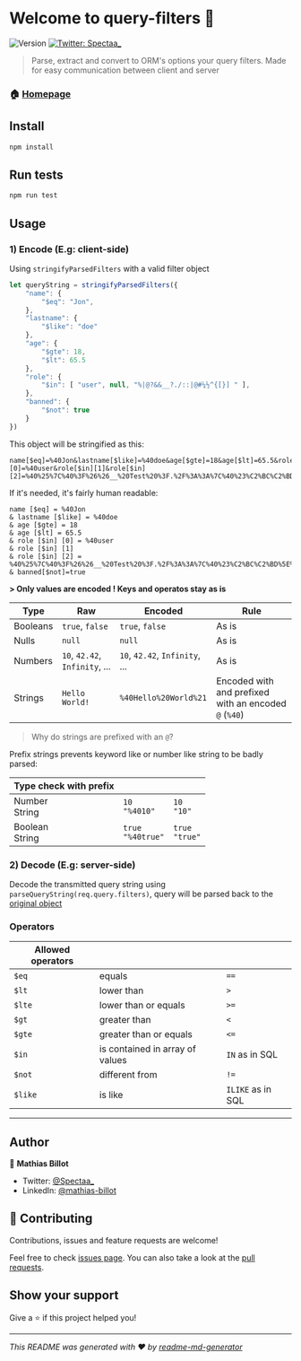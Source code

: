 # Welcome to query-filters 👋
![Version](https://img.shields.io/badge/version-1.0.0-blue.svg?cacheSeconds=2592000)
[![Twitter: Spectaa\_](https://img.shields.io/twitter/follow/Spectaa\_.svg?style=social)](https://twitter.com/Spectaa\_)

> Parse, extract and convert to ORM's options your query filters. Made for easy communication between client and server

### 🏠 [Homepage](https://github.com/webshopr/query-filters)

## Install

```sh
npm install
```

## Run tests

```sh
npm run test
```

## Usage

### 1) Encode (E.g: client-side)

Using `stringifyParsedFilters` with a valid filter object

```js
let queryString = stringifyParsedFilters({
    "name": {
        "$eq": "Jon",
    },
    "lastname": {
        "$like": "doe"
    },
    "age": {
        "$gte": 18,
        "$lt": 65.5
    },
    "role": {
        "$in": [ "user", null, "%|@?&&__?./::|@#¼½^{[}] " ],
    },
    "banned": {
        "$not": true
    }
})
```

This object will be stringified as this:

```
name[$eq]=%40Jon&lastname[$like]=%40doe&age[$gte]=18&age[$lt]=65.5&role[$in][0]=%40user&role[$in][1]&role[$in][2]=%40%25%7C%40%3F%26%26__%20Test%20%3F.%2F%3A%3A%7C%40%23%C2%BC%C2%BD%5E%7B%5B%7B%7D%20&banned[$not]=true
```

If it's needed, it's fairly human readable:
```
name [$eq] = %40Jon
& lastname [$like] = %40doe
& age [$gte] = 18
& age [$lt] = 65.5
& role [$in] [0] = %40user
& role [$in] [1]
& role [$in] [2] = %40%25%7C%40%3F%26%26__%20Test%20%3F.%2F%3A%3A%7C%40%23%C2%BC%C2%BD%5E%7B%5B%7B%7D%20
& banned[$not]=true
```

__> Only values are encoded ! Keys and operatos stay as is__

| Type | Raw | Encoded | Rule |
|- |- |- |- |
| Booleans | `true`, `false` | `true`, `false` | As is
| Nulls | `null` | `null` | As is
| Numbers | `10`, `42.42`, `Infinity`, ... | `10`, `42.42`, `Infinity`, ... | As is
| Strings | `Hello World!` | `%40Hello%20World%21` | Encoded with and prefixed with an encoded `@` (`%40`)

> Why do strings are prefixed with an `@`?

Prefix strings prevents keyword like or number like string to be badly parsed:

| Type check with prefix | | |
|- |- |- |
| Number <br> String | `10` <br> `"%4010"` | `10` <br> `"10"`
| Boolean <br> String | `true` <br> `"%40true"` | `true` <br> `"true"`

### 2) Decode (E.g: server-side)

Decode the transmitted query string using `parseQueryString(req.query.filters)`, query will be parsed back to the [original object](#1-encode-eg-client-side)

### Operators

| Allowed operators |||
|-|-|-
|`$eq` | equals | `==`
|`$lt` | lower than | `>`
|`$lte` | lower than or equals | `>=`
|`$gt` | greater than | `<`
|`$gte` | greater than or equals | `<=`
|`$in` | is contained in array of values | `IN` as in SQL
|`$not` | different from | `!=`
|`$like` | is like | `ILIKE` as in SQL


***

## Author

👤 **Mathias Billot**

* Twitter: [@Spectaa\_](https://twitter.com/Spectaa\_)
* LinkedIn: [@mathias-billot](https://linkedin.com/in/mathias-billot)

## 🤝 Contributing

Contributions, issues and feature requests are welcome!

Feel free to check [issues page](https://github.com/webshopr/query-filters/issues). You can also take a look at the [pull requests](https://github.com/webshopr/query-filters/pulls).

## Show your support

Give a ⭐️ if this project helped you!

***
_This README was generated with ❤️ by [readme-md-generator](https://github.com/kefranabg/readme-md-generator)_